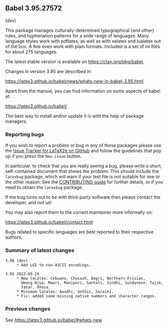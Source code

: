 ## Babel 3.95.27572

(dev)

This package manages culturally-determined typographical (and other)
rules, and hyphenation patterns for a wide range of languages. Many
language styles work with pdflatex, as well as with xelatex and
lualatex out of the box. A few even work with plain formats. Included
is a set of ini files for about 275 languages.

The latest stable version is available on <https://ctan.org/pkg/babel>.

Changes in version 3.95 are described in:

https://latex3.github.io/babel/news/whats-new-in-babel-3.95.html

Apart from the manual, you can find information on some aspects of babel at:

https://latex3.github.io/babel/

The best way to install and/or update it is with the help of package
managers.

### Reporting bugs

If you wish to report a problem or bug in any of these packages please
use the
[Issue Tracker for LaTeX2e on GitHub](https://github.com/latex3/babel/issues)
and follow the guidelines that pop up if you press the `New issue`
button.

In particular, to check that you are really seeing a bug, please write
a short, self-contained document that shows the problem. This should
include the `latexbug` package, which will warn if your test file is
not suitable for one or the other reason. See the
[CONTRIBUTING guide](https://github.com/latex3/latex2e/blob/master/CONTRIBUTING.md)
for further details, or if you need to obtain the `latexbug` package.

If the bug turns out to be with third-party software then please
contact the developer, and not us!

You may also report them to the current maintainer more informally on:

   https://latex3.github.io/babel/contact.html

Bugs related to specific languages are best reported to their
respective authors.

### Summary of latest changes
```
3.96 (dev)
     * Add LGI to non-ASCII encodings.
     
3.95 2023-09-29
     * New locales: Cebuano, Chuvash, Dogri, Northern Frisian,
       Hmong Njua, Maori, Manipuri, Santali, Sindhi, Sundanese, Tajik,
       Tatar, Xhosa.       
     * Minimum locales: Awadhi, Gothic, Saraiki.
     * Fix: added some missing native numbers and character ranges.
```

### Previous changes

See https://latex3.github.io/babel/#whats-new
